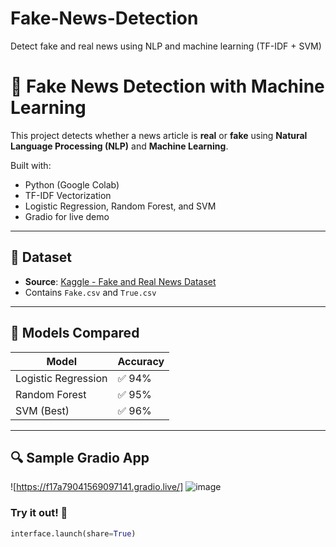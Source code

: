 # Fake-News-Detection
Detect fake and real news using NLP and machine learning (TF-IDF + SVM)
# 📰 Fake News Detection with Machine Learning

This project detects whether a news article is **real** or **fake** using **Natural Language Processing (NLP)** and **Machine Learning**.

Built with:
- Python (Google Colab)
- TF-IDF Vectorization
- Logistic Regression, Random Forest, and SVM
- Gradio for live demo

---

## 📂 Dataset

- **Source**: [Kaggle - Fake and Real News Dataset](https://www.kaggle.com/clmentbisaillon/fake-and-real-news-dataset)
- Contains `Fake.csv` and `True.csv`

---

## 🧠 Models Compared

| Model | Accuracy |
|-------|----------|
| Logistic Regression | ✅ 94% |
| Random Forest       | ✅ 95% |
| SVM (Best)          | ✅ 96% |

---

## 🔍 Sample Gradio App

![https://f17a79041569097141.gradio.live/]
![image](https://github.com/user-attachments/assets/cfd621d5-3a81-4cd4-aecf-9be6445d9acb)


### Try it out! 🚀

```python
interface.launch(share=True)
